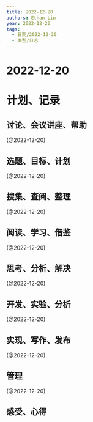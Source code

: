 ```yaml
---
title: 2022-12-20
authors: Ethan Lin
year: 2022-12-20 
tags:
  - 日期/2022-12-20 
  - 类型/日志 
---
```



# 2022-12-20






# 计划、记录

## 讨论、会议讲座、帮助

(@2022-12-20)



## 选题、目标、计划

(@2022-12-20)



## 搜集、查阅、整理

(@2022-12-20)



## 阅读、学习、借鉴

(@2022-12-20)



## 思考、分析、解决

(@2022-12-20)



## 开发、实验、分析

(@2022-12-20)



## 实现、写作、发布

(@2022-12-20)





## 管理

(@2022-12-20)



## 感受、心得



